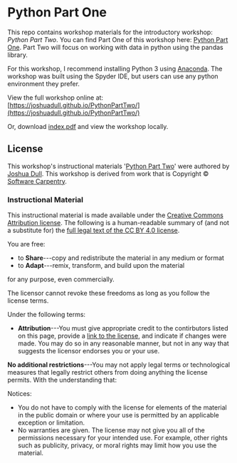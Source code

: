 # Python Part One

This repo contains workshop materials for the introductory workshop: _Python Part Two_. You can find Part One of this workshop here: [Python Part One](https://joshuadull.github.io/PythonPartOne/). Part Two will focus on working with data in python using the pandas library. 

For this workshop, I recommend installing Python 3 using [Anaconda](https://www.anaconda.com/distribution/#download-section). The workshop was built using the Spyder IDE, but users can use any python environment they prefer.

View the full workshop online at: [https://joshuadull.github.io/PythonPartTwo/](https://joshuadull.github.io/PythonPartTwo/)

Or, download [index.pdf](https://github.com/JoshuaDull/PythonPartTwo/raw/master/index.pdf) and view the workshop locally. 

## License

This workshop's instructional materials '[Python Part Two](https://joshuadull.github.io/PythonPartTwo/)' were authored by [Joshua Dull](https://github.com/joshuadull). This workshop is derived from work that is Copyright © [Software Carpentry](http://software-carpentry.org/). 

### Instructional Material

This instructional material is made available under the [Creative Commons Attribution license](https://creativecommons.org/licenses/by/4.0/). The following is a human-readable summary of (and not a substitute for) the [full legal text of the CC BY 4.0 license](https://creativecommons.org/licenses/by/4.0/legalcode).

You are free:

* to **Share**---copy and redistribute the material in any medium or format
* to **Adapt**---remix, transform, and build upon the material

for any purpose, even commercially.

The licensor cannot revoke these freedoms as long as you follow the
license terms.

Under the following terms:

* **Attribution**---You must give appropriate credit to the contirbutors listed on this page, provide a [link to the
  license](https://creativecommons.org/licenses/by/4.0/), and indicate if changes were made. You may do
  so in any reasonable manner, but not in any way that suggests the
  licensor endorses you or your use.

**No additional restrictions**---You may not apply legal terms or
technological measures that legally restrict others from doing
anything the license permits.  With the understanding that:

Notices:

* You do not have to comply with the license for elements of the
  material in the public domain or where your use is permitted by an
  applicable exception or limitation.
* No warranties are given. The license may not give you all of the
  permissions necessary for your intended use. For example, other
  rights such as publicity, privacy, or moral rights may limit how you
  use the material.
